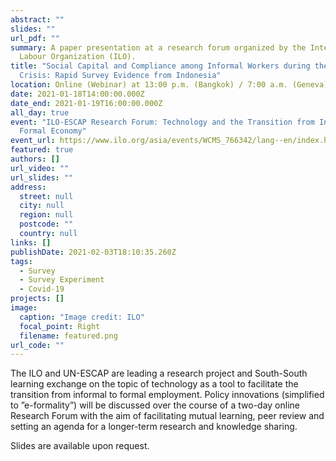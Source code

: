 ```yaml
---
abstract: ""
slides: ""
url_pdf: ""
summary: A paper presentation at a research forum organized by the International
  Labour Organization (ILO).
title: "Social Capital and Compliance among Informal Workers during the Covid-19
  Crisis: Rapid Survey Evidence from Indonesia"
location: Online (Webinar) at 13:00 p.m. (Bangkok) / 7:00 a.m. (Geneva)
date: 2021-01-18T14:00:00.000Z
date_end: 2021-01-19T16:00:00.000Z
all_day: true
event: "ILO-ESCAP Research Forum: Technology and the Transition from Informal to
  Formal Economy"
event_url: https://www.ilo.org/asia/events/WCMS_766342/lang--en/index.htm
featured: true
authors: []
url_video: ""
url_slides: ""
address:
  street: null
  city: null
  region: null
  postcode: ""
  country: null
links: []
publishDate: 2021-02-03T18:10:35.260Z
tags:
  - Survey
  - Survey Experiment
  - Covid-19
projects: []
image:
  caption: "Image credit: ILO"
  focal_point: Right
  filename: featured.png
url_code: ""
---
```

The ILO and UN-ESCAP are leading a research project and South-South learning exchange on the topic of technology as a tool to facilitate the transition from informal to formal employment. Policy innovations (simplified to ”e-formality”) will be discussed over the course of a two-day online Research Forum with the aim of facilitating mutual learning, peer review and setting an agenda for a longer-term research and knowledge sharing.

Slides are available upon request.
